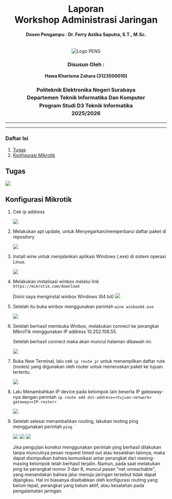 <div align="center">
  <h1 style="text-align: center;font-weight: bold">Laporan<br>Workshop Administrasi Jaringan<br></h1>
  <h4 style="text-align: center;">Dosen Pengampu : Dr. Ferry Astika Saputra, S.T., M.Sc.</h4>
</div>
<br />
<div align="center">
  <img src="https://upload.wikimedia.org/wikipedia/id/4/44/Logo_PENS.png" alt="Logo PENS">
  <h3 style="text-align: center;">Disusun Oleh :</h3>
  <p style="text-align: center;">
    <strong>Hawa Kharisma Zahara (3123500010)</strong>
  </p>
<h3 style="text-align: center;line-height: 1.5">Politeknik Elektronika Negeri Surabaya<br>Departemen Teknik Informatika Dan Komputer<br>Program Studi D3 Teknik Informatika<br>2025/2026</h3>
  <hr>
</div>

-----

### Daftar Isi
1. [Tugas](#tugas) 
2. [Konfigurasi Mikrotik](#konfigurasi-mikrotik) 

## Tugas
<img src="images/tgs.png">

## Konfigurasi Mikrotik


1. Cek ip address
  
    <img src="images/1.png">

2. Melakukan apt update, untuk Menyegarkan/memperbarui daftar paket di repository
  
    <img src="images/2.jpg">

3. Install wine untuk menjalankan aplikasi Windows (.exe) di sistem operasi Linux.

    <img src="images/3.jpg">

4. Melakukan instalisasi winbox melalui link      `https://mikrotik.com/download` 

    Disini saya menginstal winbox Windows (64 bit)
    <img src="images/0.png">

5. Setelah itu buka winbox menggunakan perintah `wine winbox64.exe`

    <img src="images/4.png">

6. Setelah berhasil membuka Winbox, melakukan connect ke perangkat MikroTik menggunakan IP address 10.252.108.55.

    Setelah berhasil connect maka akan muncul halaman dibawah ini:

    <img src="images/5.png">

7. Buka New Terminal, lalu cek `ip route pr` untuk menampilkan daftar rute (routes) yang digunakan oleh router untuk meneruskan paket ke tujuan tertentu.

    <img src="images/6.png">

8. Lalu Menambahkan IP device pada kelompok lain beserta IP gateaway-nya dengan perintah `ip route add dst-address=<tujuan-network> gateway=<IP-router>` 

    <img src="images/7.png">
   

9. Setelah selesai menambahkan routing, lakukan testing ping menggunakan perintah `ping `<IP-dalam-network>`

    <img src="images/8.png">
    <img src="images/9.png">
    <img src="images/10.png">

    Jika pengujian koneksi menggunakan perintah ping berhasil dilakukan tanpa munculnya pesan request timed out atau kesalahan lainnya, maka dapat disimpulkan bahwa komunikasi antar perangkat dari masing-masing kelompok telah berhasil terjalin. Namun, pada saat melakukan ping ke perangkat nomor 3 dan 8, muncul pesan "net unreachable", yang menandakan bahwa jalur menuju jaringan tersebut tidak dapat dijangkau. Hal ini biasanya disebabkan oleh konfigurasi routing yang belum tepat, perangkat yang belum aktif, atau kesalahan pada pengalamatan jaringan.



